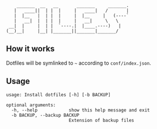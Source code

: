 ```
    _______  __   __       _______     _______.
   |   ____||  | |  |     |   ____|   /       |
   |  |__   |  | |  |     |  |__     |   (----`
   |   __|  |  | |  |     |   __|     \   \    
 __|  |     |  | |  `----.|  |____.----)   |   
(__)__|     |__| |_______||_______|_______/    

```

## How it works
Dotfiles will be symlinked to `~` according to `conf/index.json`.

## Usage
```
usage: Install dotfiles [-h] [-b BACKUP]

optional arguments:
  -h, --help            show this help message and exit
  -b BACKUP, --backup BACKUP
                        Extension of backup files
```
